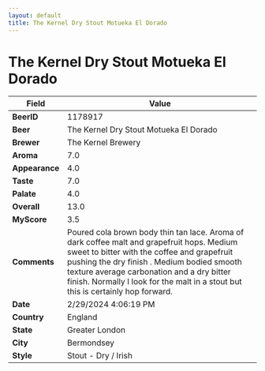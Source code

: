 ```yaml
---
layout: default
title: The Kernel Dry Stout Motueka El Dorado
---
```


# The Kernel Dry Stout Motueka El Dorado

| Field         | Value     |
|---------------|-----------|
| **BeerID** | 1178917 |
| **Beer** | The Kernel Dry Stout Motueka El Dorado |
| **Brewer** | The Kernel Brewery |
| **Aroma** | 7.0 |
| **Appearance** | 4.0 |
| **Taste** | 7.0 |
| **Palate** | 4.0 |
| **Overall** | 13.0 |
| **MyScore** | 3.5 |
| **Comments** | Poured cola brown body thin tan lace. Aroma of dark coffee malt and grapefruit hops. Medium sweet to bitter with the coffee and grapefruit pushing the dry finish . Medium bodied smooth texture average carbonation and a dry bitter finish. Normally I look for the malt in a stout but this is certainly hop forward. |
| **Date** | 2/29/2024 4:06:19 PM |
| **Country** | England |
| **State** | Greater London |
| **City** | Bermondsey |
| **Style** | Stout - Dry / Irish |
